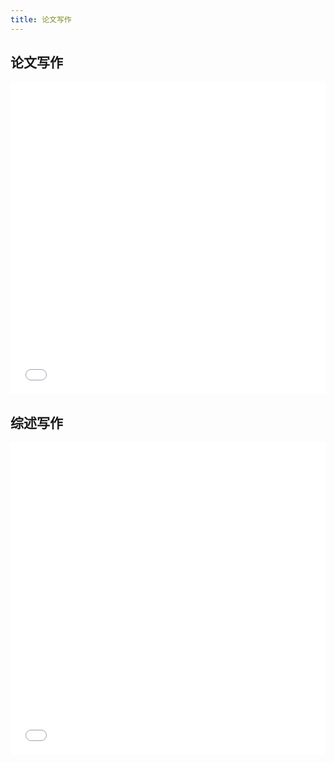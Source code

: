 ```yaml
---
title: 论文写作
---
```


## 论文写作

<iframe src="//player.bilibili.com/player.html?aid=76219537&bvid=BV1mJ411m7YQ&cid=130372892&page=1" allowfullscreen="allowfullscreen" width="100%" height="500" scrolling="no" frameborder="0" sandbox="allow-top-navigation allow-same-origin allow-forms allow-scripts"> </iframe>

## 综述写作

<iframe src="//player.bilibili.com/player.html?aid=843615314&bvid=BV1Z54y1W7Ze&cid=282522233&page=1" allowfullscreen="allowfullscreen" width="100%" height="500" scrolling="no" frameborder="0" sandbox="allow-top-navigation allow-same-origin allow-forms allow-scripts"> </iframe>
